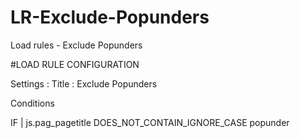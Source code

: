 # LR-Exclude-Popunders
Load rules - Exclude Popunders

#LOAD RULE CONFIGURATION 

Settings : 
Title : Exclude Popunders

Conditions

IF | js.pag_pagetitle DOES_NOT_CONTAIN_IGNORE_CASE popunder

